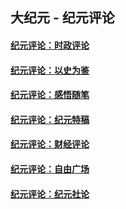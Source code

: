 ## 大纪元 - 纪元评论

#### [纪元评论：时政评论](indexes/nsc1025/README.md?11080330)
#### [纪元评论：以史为鉴](indexes/nsc1028/README.md?11080330)
#### [纪元评论：感悟随笔](indexes/nsc1035/README.md?11080330)
#### [纪元评论：纪元特稿](indexes/nsc424/README.md?11080330)
#### [纪元评论：财经评论](indexes/nsc1026/README.md?11080330)
#### [纪元评论：自由广场](indexes/nsc993/README.md?11080330)
#### [纪元评论：纪元社论](indexes/nsc422/README.md?11080330)
